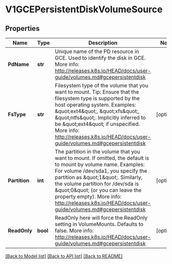 # V1GCEPersistentDiskVolumeSource

## Properties
Name | Type | Description | Notes
------------ | ------------- | ------------- | -------------
**PdName** | **str** | Unique name of the PD resource in GCE. Used to identify the disk in GCE. More info: http://releases.k8s.io/HEAD/docs/user-guide/volumes.md#gcepersistentdisk | 
**FsType** | **str** | Filesystem type of the volume that you want to mount. Tip: Ensure that the filesystem type is supported by the host operating system. Examples: \&quot;ext4\&quot;, \&quot;xfs\&quot;, \&quot;ntfs\&quot;. Implicitly inferred to be \&quot;ext4\&quot; if unspecified. More info: http://releases.k8s.io/HEAD/docs/user-guide/volumes.md#gcepersistentdisk | [optional] 
**Partition** | **int** | The partition in the volume that you want to mount. If omitted, the default is to mount by volume name. Examples: For volume /dev/sda1, you specify the partition as \&quot;1\&quot;. Similarly, the volume partition for /dev/sda is \&quot;0\&quot; (or you can leave the property empty). More info: http://releases.k8s.io/HEAD/docs/user-guide/volumes.md#gcepersistentdisk | [optional] 
**ReadOnly** | **bool** | ReadOnly here will force the ReadOnly setting in VolumeMounts. Defaults to false. More info: http://releases.k8s.io/HEAD/docs/user-guide/volumes.md#gcepersistentdisk | [optional] 

[[Back to Model list]](../README.md#documentation-for-models) [[Back to API list]](../README.md#documentation-for-api-endpoints) [[Back to README]](../README.md)


